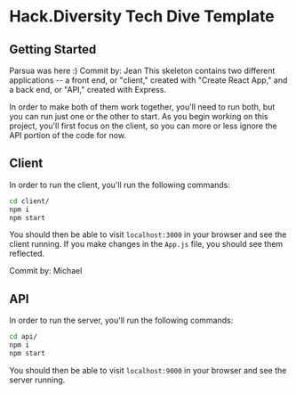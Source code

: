 # Hack.Diversity Tech Dive Template

## Getting Started

Parsua was here :)
Commit by: Jean
This skeleton contains two different applications -- a front end, or "client," created with "Create React App," and a back end, or "API," created with Express. 

In order to make both of them work together, you'll need to run both, but you can run just one or the other to start. As you begin working on this project, you'll first focus on the client, so you can more or less ignore the API portion of the code for now.

## Client
In order to run the client, you'll run the following commands:

```bash
cd client/
npm i
npm start
```

You should then be able to visit `localhost:3000` in your browser and see the client running. If you make changes in the `App.js` file, you should see them reflected.

Commit by: Michael
## API
In order to run the server, you'll run the following commands:

```bash
cd api/
npm i
npm start
```

You should then be able to visit `localhost:9000` in your browser and see the server running.

